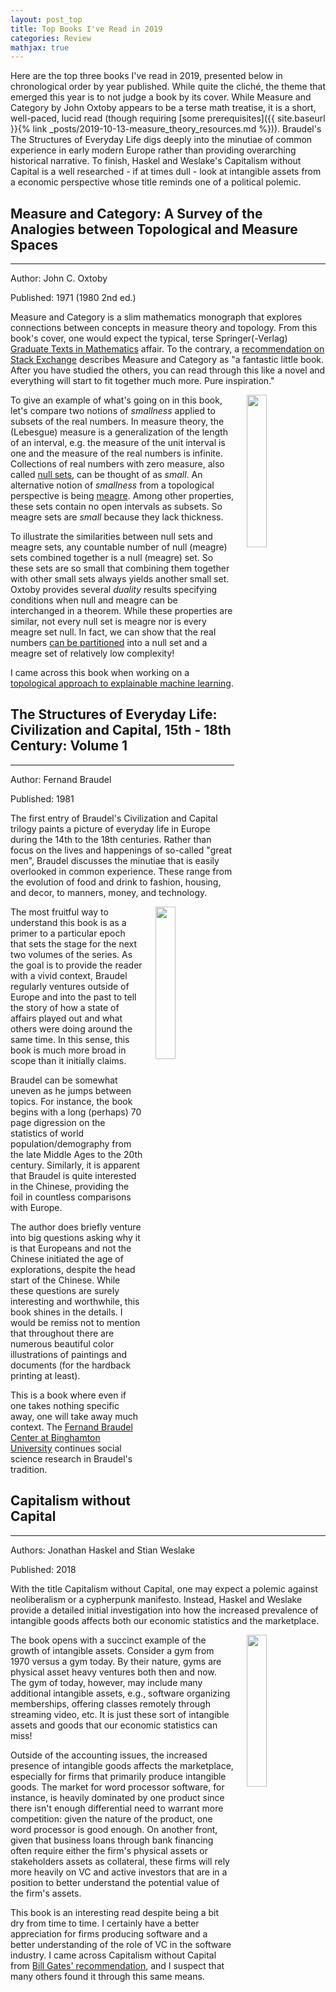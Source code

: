 ```yaml
---
layout: post_top
title: Top Books I've Read in 2019
categories: Review
mathjax: true
---
```


Here are the top three books I've read in 2019, presented below in chronological order by year published. While quite the cliché, the theme that emerged this year is to not judge a book by its cover. While Measure and Category by John Oxtoby appears to be a terse math treatise, it is a short, well-paced, lucid read (though requiring [some prerequisites]({{ site.baseurl }}{% link _posts/2019-10-13-measure_theory_resources.md %})). Braudel's The Structures of Everyday Life digs deeply into the minutiae of common experience in early modern Europe rather than providing overarching historical narrative. To finish, Haskel and Weslake's Capitalism without Capital is a well researched - if at times dull - look at intangible assets from a economic perspective whose title reminds one of a political polemic.

## Measure and Category: A Survey of the Analogies between Topological and Measure Spaces
______

Author: John C. Oxtoby

Published: 1971 (1980 2nd ed.)

Measure and Category is a slim mathematics monograph that explores connections between concepts in measure theory and topology. From this book's cover, one would expect the typical, terse Springer(-Verlag) [Graduate Texts in Mathematics](https://www.springer.com/series/136) affair. To the contrary, a [recommendation on Stack Exchange](https://mathoverflow.net/questions/11591/suggestions-for-a-good-measure-theory-book) describes Measure and Category as "a fantastic little book. After you have studied the others, you can read through this like a novel and everything will start to fit together much more. Pure inspiration."

<img style="float: right; display: inline-block; margin: 0px 0px 0px 20px" width="25%" height="25%" src="https://images.springer.com/sgw/books/medium/9780387905082.jpg">

To give an example of what's going on in this book, let's compare two notions of _smallness_ applied to subsets of the real numbers. In measure theory, the (Lebesgue) measure is a generalization of the length of an interval, e.g. the measure of the unit interval is one and the measure of the real numbers is infinite. Collections of real numbers with zero measure, also called [null sets](https://en.wikipedia.org/wiki/Null_set), can be thought of as _small_. An alternative notion of _smallness_ from a topological perspective is being [meagre](https://en.wikipedia.org/wiki/Meagre_set). Among other properties, these sets contain no open intervals as subsets. So meagre sets are _small_ because they lack thickness.

To illustrate the similarities between null sets and meagre sets, any countable number of null (meagre) sets combined together is a null (meagre) set. So these sets are so small that combining them together with other small sets always yields another small set. Oxtoby provides several _duality_ results specifying conditions when null and meagre can be interchanged in a theorem. While these properties are similar, not every null set is meagre nor is every meagre set null. In fact, we can show that the real numbers [can be partitioned](https://mathoverflow.net/questions/43478/is-there-a-measure-zero-set-which-isnt-meagre) into a null set and a meagre set of relatively low complexity!

I came across this book when working on a [topological approach to explainable machine learning](https://arxiv.org/abs/1910.08595).

## The Structures of Everyday Life: Civilization and Capital, 15th - 18th Century: Volume 1
______

Author: Fernand Braudel

Published: 1981

The first entry of Braudel's Civilization and Capital trilogy paints a picture of everyday life in Europe during the 14th to the 18th centuries. Rather than focus on the lives and happenings of so-called "great men", Braudel discusses the minutiae that is easily overlooked in common experience. These range from the evolution of food and drink to fashion, housing, and decor, to manners, money, and technology.

<img style="float: right; display: inline-block; margin: 0px 0px 0px 20px" width="25%" height="25%" src="https://images.ucpress.edu/covers/300/9780520081147.jpg">

The most fruitful way to understand this book is as a primer to a particular epoch that sets the stage for the next two volumes of the series. As the goal is to provide the reader with a vivid context, Braudel regularly ventures outside of Europe and into the past to tell the story of how a state of affairs played out and what others were doing around the same time. In this sense, this book is much more broad in scope than it initially claims.

Braudel can be somewhat uneven as he jumps between topics. For instance, the book begins with a long (perhaps) 70 page digression on the statistics of world population/demography from the late Middle Ages to the 20th century. Similarly, it is apparent that Braudel is quite interested in the Chinese, providing the foil in countless comparisons with Europe.

The author does briefly venture into big questions asking why it is that Europeans and not the Chinese initiated the age of explorations, despite the head start of the Chinese. While these questions are surely interesting and worthwhile, this book shines in the details. I would be remiss not to mention that throughout there are numerous beautiful color illustrations of paintings and documents (for the hardback printing at least).

This is a book where even if one takes nothing specific away, one will take away much context. The [Fernand Braudel Center at Binghamton University](https://www.binghamton.edu/fbc/) continues social science research in Braudel's tradition.


## Capitalism without Capital
______

Authors: Jonathan Haskel and Stian Weslake

Published: 2018

With the title Capitalism without Capital, one may expect a polemic against neoliberalism or a cypherpunk manifesto. Instead, Haskel and Weslake provide a detailed initial investigation into how the increased prevalence of intangible goods affects both our economic statistics and the marketplace.

<img style="float: right; display: inline-block; margin: 0px 0px 0px 20px" width="25%" height="25%" src="https://pup-assets.imgix.net/onix/images/9780691175034.jpg?w=640">

The book opens with a succinct example of the growth of intangible assets. Consider a gym from 1970 versus a gym today. By their nature, gyms are physical asset heavy ventures both then and now. The gym of today, however, may include many additional intangible assets, e.g., software organizing memberships, offering classes remotely through streaming video, etc. It is just these sort of intangible assets and goods that our economic statistics can miss!

Outside of the accounting issues, the increased presence of intangible goods affects the marketplace, especially for firms that primarily produce intangible goods. The market for word processor software, for instance, is heavily dominated by one product since there isn't enough differential need to warrant more competition: given the nature of the product, one word processor is good enough. On another front, given that business loans through bank financing often require either the firm's physical assets or stakeholders assets as collateral, these firms will rely more heavily on VC and active investors that are in a position to better understand the potential value of the firm's assets.

This book is an interesting read despite being a bit dry from time to time. I certainly have a better appreciation for firms producing software and a better understanding of the role of VC in the software industry. I came across Capitalism without Capital from [Bill Gates' recommendation](https://www.gatesnotes.com/Books/Capitalism-Without-Capital), and I suspect that many others found it through this same means.

